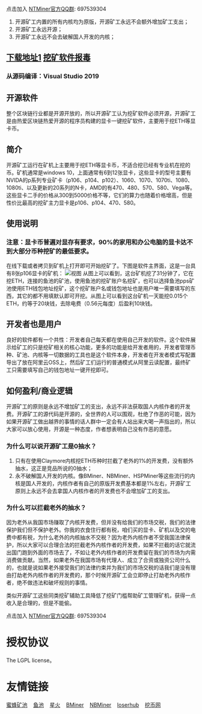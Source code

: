 点击加入 [NTMiner官方QQ群](https://jq.qq.com/?_wv=1027&k=UbEWSFc2): 697539304

1. 开源矿工内置的所有内核均为原版，开源矿工永远不会额外增加矿工支出；
2. 开源矿工永远开源；
3. 开源矿工永远不会去破解国人开发的内核；

## [下载地址1](https://github.com/ntminer/NtMiner/releases)  [挖矿软件报毒](https://zhuanlan.zhihu.com/p/349794576)
### 从源码编译：Visual Studio 2019

## 开源软件
整个区块链行业都是开源开放的，所以开源矿工认为挖矿软件必须开源，开源矿工是由热爱区块链热爱开源的程序员构建的显卡一键挖矿软件，主要用于挖ETH等显卡币。

## 简介
开源矿工运行在矿机上主要用于挖ETH等显卡币，不适合挖已经有专业机在挖的币。矿机通常是windows 10，上面通常有6到12张显卡，这些显卡的型号主要有NVIDA的p系列专业矿卡（p106、p104、p102）、1060、1070、1070ti、1080、1080ti、以及更新的20系列的N卡，AMD的有470、480、570、580、Vega等。这些显卡二手的价格从300到5000价格不等，它们的算力也随着价格增高，但是性价比最高的挖矿主力显卡是p106、p104、470、580。

## 使用说明
### 注意：显卡币普遍对显存有要求，90%的家用和办公电脑的显卡达不到大部分币种挖矿的最低要求。
在线下载或者拷贝到矿机上打开即可开始挖矿了。下图是软件主界面，这是一台具有8张p106显卡的矿机：
![视图](https://ntwebsite.oss-cn-beijing.aliyuncs.com/img/index-pic.png "NTMiner视图")
从图上可以看到，这台矿机挖了31分钟了，它在挖ETH，连接的鱼池的矿池，使用鱼池的挖矿账户名挖矿，也可以选择鱼池pps矿池使用ETH钱包地址挖矿，这个挖矿账户名或钱包地址也是用户唯一需要填写的东西，其它的都不用填默认即可开挖。从图上可以看到这台矿机一天能挖0.015个ETH，约等于20块钱，去除电费（0.56元每度）后盈利10块钱。

## 开发者也是用户
良好的软件都有一个共性：开发者自己每天都在使用自己开发的软件。这个软件展示给矿工的只是挖矿相关的核心功能，更多的功能是给开发者用的，开发者管理币种、矿池、内核等一切数据的工具也是这个软件本身，开发者在开发者模式写配置导出了放在阿里云OSS上，然后矿工们运行的普通模式从阿里云读配置，最终矿工只需要填写自己的钱包地址一键开挖即可。

## 如何盈利/商业逻辑
开源矿工的原则是永远不增加矿工的支出，永远不非法获取国人内核作者的开发费。开源矿工的源代码是开源的，全世界的人可以围观，杜绝了作恶的可能，因为如果开源矿工做出越界的事情的话人群中一定会有人站出来大喝一声指出的，所以大家可以放心使用，开源是一种态度，作者想表明自己没有作恶的意愿。

### 为什么可以说开源矿工是0抽水？
1. 只有在使用Claymore内核挖ETH币种时拦截了老外的1%的开发费，没有额外抽水，这正是竞品所说的0抽水；
2. 永不破解国人开发的内核。像BMiner、NBMiner、HSPMiner等这些流行的内核是国人开发的，内核作者有自己的原版开发费基本都是1%左右，开源矿工原则上永远不会去拿国人内核作者的开发费也不会增加矿工的支出。

### 为什么可以拦截老外的抽水？
因为老外从我国市场赚取了内核开发费，但并没有给我们的市场交税，我们的法律保护我们但不保护老外。你我的衣食住行都有税，咱们买的显卡、矿机以及交的电费中都有税，为什么老外的内核抽水不交税？因为老外内核作者不受我国法律保护，所以大家可以合理合法的拦截老外内核作者的开发费，如果不拦截的话它就流出国门跑到外面的市场去了，不如让老外内核作者的开发费留在我们的市场为内需消费做贡献。当然，如果老外在我国市场有代理人、成立了合资或独资公司什么的，也就是说如果老外接受我们的法律约束并为我们的市场交税的话我们是没有理由打劫老外内核作者的开发费的，那个时候开源矿工会立即停止打劫老外内核作者，绝不做违法和破坏规则的事情。

类似开源矿工这些同类挖矿辅助工具降低了挖矿门槛帮助矿工管理矿机，获得一点收入是合理的，但是不能偷。

点击加入 [NTMiner官方QQ群](https://jq.qq.com/?_wv=1027&k=UbEWSFc2): 697539304

# 授权协议
The LGPL license。

# 友情链接
[蜜蜂矿池](https://www.beepool.org/)&nbsp;&nbsp;&nbsp;&nbsp;[鱼池](https://www.f2pool.com/)&nbsp;&nbsp;&nbsp;&nbsp;[星火](https://www.sparkpool.com/)&nbsp;&nbsp;&nbsp;&nbsp;[BMiner](https://www.bminer.me/)&nbsp;&nbsp;&nbsp;&nbsp;[NBMiner](https://nbminer.com/)&nbsp;&nbsp;&nbsp;&nbsp;[loserhub](https://www.loserhub.cn/)&nbsp;&nbsp;&nbsp;&nbsp;[挖币网](http://www.wabi.com/)